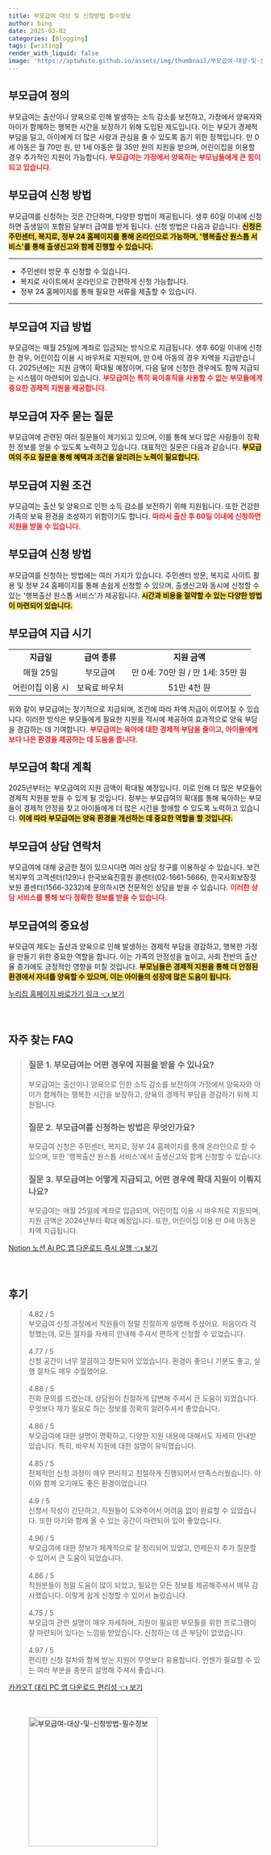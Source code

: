 ```yaml
---
title: 부모급여 대상 및 신청방법 필수정보
author: bing
date: 2025-02-02
categories: [Blogging]
tags: [writing]
render_with_liquid: false
image: 'https://aptwhite.github.io/assets/img/thumbnail/부모급여-대상-및-신청방법-필수정보.webp'
---
```



<h2 id='부모급여 정의'>부모급여 정의</h2>

<p>부모급여는 출산이나 양육으로 인해 발생하는 소득 감소를 보전하고, 가정에서 양육자와 아이가 함께하는 행복한 시간을 보장하기 위해 도입된 제도입니다. 이는 부모가 경제적 부담을 덜고, 아이에게 더 많은 사랑과 관심을 줄 수 있도록 돕기 위한 정책입니다. 만 0세 아동은 월 70만 원, 만 1세 아동은 월 35만 원의 지원을 받으며, 어린이집을 이용할 경우 추가적인 지원이 가능합니다. <b><span style="color: #ee2323;">부모급여는 가정에서 양육하는 부모님들에게 큰 힘이 되고 있습니다.</span></b></p>

<h2 id='신청 방법'>부모급여 신청 방법</h2>

<p>부모급여를 신청하는 것은 간단하며, 다양한 방법이 제공됩니다. 생후 60일 이내에 신청하면 출생일이 포함된 달부터 급여를 받게 됩니다. 신청 방법은 다음과 같습니다: <b><span style="background-color: #ffe066;">신청은 주민센터, 복지로, 정부 24 홈페이지를 통해 온라인으로 가능하며, '행복출산 원스톱 서비스'를 통해 출생신고와 함께 진행할 수 있습니다.</span></b></p>

<hr />

<ul>
    <li>주민센터 방문 후 신청할 수 있습니다.</li>
    <li>복지로 사이트에서 온라인으로 간편하게 신청 가능합니다.</li>
    <li>정부 24 홈페이지를 통해 필요한 서류를 제출할 수 있습니다.</li>
</ul>

<hr />

<h2 id='지원 방법'>부모급여 지급 방법</h2>

<p>부모급여는 매월 25일에 계좌로 입금되는 방식으로 지급됩니다. 생후 60일 이내에 신청한 경우, 어린이집 이용 시 바우처로 지원되며, 만 0세 아동의 경우 차액을 지급받습니다. 2025년에는 지원 금액이 확대될 예정이며, 다음 달에 신청한 경우에도 함께 지급되는 시스템이 마련되어 있습니다. <b><span style="color: #ee2323;">부모급여는 특히 육아휴직을 사용할 수 없는 부모들에게 중요한 경제적 지원을 제공합니다.</span></b></p>

<h2 id='자주 묻는 질문'>부모급여 자주 묻는 질문</h2>

<p>부모급여에 관련된 여러 질문들이 제기되고 있으며, 이를 통해 보다 많은 사람들이 정확한 정보를 얻을 수 있도록 노력하고 있습니다. 대표적인 질문은 다음과 같습니다. <b><span style="background-color: #ffe066;">부모급여의 주요 질문을 통해 혜택과 조건을 알리려는 노력이 필요합니다.</span></b></p>

<h2 id='질문 1'>부모급여 지원 조건</h2>

<p>부모급여는 출산 및 양육으로 인한 소득 감소를 보전하기 위해 지원됩니다. 또한 건강한 가족의 보육 환경을 조성하기 위함이기도 합니다. <b><span style="color: #ee2323;">따라서 출산 후 60일 이내에 신청하면 지원을 받을 수 있습니다.</span></b></p>

<h2 id='질문 2'>부모급여 신청 방법</h2>

<p>부모급여를 신청하는 방법에는 여러 가지가 있습니다. 주민센터 방문, 복지로 사이트 활용 및 정부 24 홈페이지를 통해 손쉽게 신청할 수 있으며, 출생신고와 동시에 신청할 수 있는 '행복출산 원스톱 서비스'가 제공됩니다. <b><span style="background-color: #ffe066;">시간과 비용을 절약할 수 있는 다양한 방법이 마련되어 있습니다.</span></b></p>

<h2 id='질문 3'>부모급여 지급 시기</h2>

<table>
    <tr>
        <td style="text-align: center; height: 17px;"><b>지급일</b></td>
        <td style="text-align: center; height: 17px;"><b>급여 종류</b></td>
        <td style="text-align: center; height: 17px;"><b>지원 금액</b></td>
    </tr>
    <tr>
        <td style="text-align: center; height: 17px;">매월 25일</td>
        <td style="text-align: center; height: 17px;">부모급여</td>
        <td style="text-align: center; height: 17px;">만 0세: 70만 원 / 만 1세: 35만 원</td>
    </tr>
    <tr>
        <td style="text-align: center; height: 17px;">어린이집 이용 시</td>
        <td style="text-align: center; height: 17px;">보육료 바우처</td>
        <td style="text-align: center; height: 17px;">51만 4천 원</td>
    </tr>
</table>

<p>위와 같이 부모급여는 정기적으로 지급되며, 조건에 따라 차액 지급이 이루어질 수 있습니다. 이러한 방식은 부모들에게 필요한 지원을 적시에 제공하여 효과적으로 양육 부담을 경감하는 데 기여합니다. <b><span style="color: #ee2323;">부모급여는 육아에 대한 경제적 부담을 줄이고, 아이들에게 보다 나은 환경을 제공하는 데 도움을 줍니다.</span></b></p>

<h2 id='부모급여 확대 계획'>부모급여 확대 계획</h2>

<p>2025년부터는 부모급여의 지원 금액이 확대될 예정입니다. 이로 인해 더 많은 부모들이 경제적 지원을 받을 수 있게 될 것입니다. 정부는 부모급여의 확대를 통해 육아하는 부모들이 경제적 안정을 찾고 아이들에게 더 많은 시간을 할애할 수 있도록 노력하고 있습니다. <b><span style="background-color: #ffe066;">이에 따라 부모급여는 양육 환경을 개선하는 데 중요한 역할을 할 것입니다.</span></b></p>

<h2 id='부모급여 상담 연락처'>부모급여 상담 연락처</h2>

<p>부모급여에 대해 궁금한 점이 있으시다면 여러 상담 창구를 이용하실 수 있습니다. 보건복지부의 고객센터(129)나 한국보육진흥원 콜센터(02-1661-5666), 한국사회보장정보원 콜센터(1566-3232)에 문의하시면 전문적인 상담을 받을 수 있습니다. <b><span style="color: #ee2323;">이러한 상담 서비스를 통해 보다 정확한 정보를 받을 수 있습니다.</span></b></p>

<h2 id='부모급여의 중요성'>부모급여의 중요성</h2>

<p>부모급여 제도는 출산과 양육으로 인해 발생하는 경제적 부담을 경감하고, 행복한 가정을 만들기 위한 중요한 역할을 합니다. 이는 가족의 안정성을 높이고, 사회 전반의 출산율 증가에도 긍정적인 영향을 미칠 것입니다. <b><span style="background-color: #ffe066;">부모님들은 경제적 지원을 통해 더 안정된 환경에서 자녀를 양육할 수 있으며, 이는 아이들의 성장에 많은 도움이 됩니다.</span></b></p>


<p><a class="click-button" title="누리집 홈페이지 바로가기 링크" href="https://aptwhite.github.io/posts/%EB%88%84%EB%A6%AC%EC%A7%91-%ED%99%88%ED%8E%98%EC%9D%B4%EC%A7%80-%EB%B0%94%EB%A1%9C%EA%B0%80%EA%B8%B0-%EB%A7%81%ED%81%AC/" rel="dofollow">누리집 홈페이지 바로가기 링크 👈 보기</a></p><br>
<h2 id='자주_찾는_FAQ'>자주 찾는 FAQ</h2>
<div itemscope="" itemtype="https://schema.org/FAQPage"> 
<blockquote> 
<div itemscope="" itemprop="mainEntity" itemtype="https://schema.org/Question"> 
<h3 itemprop="name">질문 1. 부모급여는 어떤 경우에 지원을 받을 수 있나요?</h3> 
<div itemscope="" itemprop="acceptedAnswer" itemtype="https://schema.org/Answer"> 
<span itemprop="text"> 
<p>부모급여는 출산이나 양육으로 인한 소득 감소를 보전하여 가정에서 양육자와 아이가 함께하는 행복한 시간을 보장하고, 양육의 경제적 부담을 경감하기 위해 지원됩니다.</p> 
</span> 
</div> 
</div> 

<div itemscope="" itemprop="mainEntity" itemtype="https://schema.org/Question"> 
<h3 itemprop="name">질문 2. 부모급여를 신청하는 방법은 무엇인가요?</h3> 
<div itemscope="" itemprop="acceptedAnswer" itemtype="https://schema.org/Answer"> 
<span itemprop="text"> 
<p>부모급여 신청은 주민센터, 복지로, 정부 24 홈페이지를 통해 온라인으로 할 수 있으며, 또한 '행복출산 원스톱 서비스'에서 출생신고와 함께 신청할 수 있습니다.</p> 
</span> 
</div> 
</div> 

<div itemscope="" itemprop="mainEntity" itemtype="https://schema.org/Question"> 
<h3 itemprop="name">질문 3. 부모급여는 어떻게 지급되고, 어떤 경우에 확대 지원이 이뤄지나요?</h3> 
<div itemscope="" itemprop="acceptedAnswer" itemtype="https://schema.org/Answer"> 
<span itemprop="text"> 
<p>부모급여는 매월 25일에 계좌로 입금되며, 어린이집 이용 시 바우처로 지원되며, 지원 금액은 2024년부터 확대 예정입니다. 또한, 어린이집 이용 만 0세 아동은 차액 지급됩니다.</p> 
</span> 
</div> 
</div> 
</blockquote> 
</div>
<p><a class="click-button" title="Notion 노션 Ai PC 앱 다운로드 즉시 실행" href="https://aptwhite.github.io/posts/Notion-%EB%85%B8%EC%85%98-Ai-PC-%EC%95%B1-%EB%8B%A4%EC%9A%B4%EB%A1%9C%EB%93%9C-%EC%A6%89%EC%8B%9C-%EC%8B%A4%ED%96%89/" rel="dofollow">Notion 노션 Ai PC 앱 다운로드 즉시 실행 👈 보기</a></p><br>
<h2 id='후기'>후기</h2>
<div itemscope itemtype="https://schema.org/Product">
  <blockquote>
  <div itemprop="review" itemscope itemtype="https://schema.org/Review">
      <div itemprop="reviewRating" itemscope itemtype="https://schema.org/Rating"> <span itemprop="ratingValue">4.82</span> / <span itemprop="bestRating">5</span> </div>
      <span itemprop="reviewBody">부모급여 신청 과정에서 직원들이 정말 친절하게 설명해 주셨어요. 처음이라 걱정했는데, 모든 절차를 자세히 안내해 주셔서 편하게 신청할 수 있었습니다.</span>
  </div>
  <br>
  <div itemprop="review" itemscope itemtype="https://schema.org/Review">
      <div itemprop="reviewRating" itemscope itemtype="https://schema.org/Rating"> <span itemprop="ratingValue">4.77</span> / <span itemprop="bestRating">5</span> </div>
      <span itemprop="reviewBody">신청 공간이 너무 깔끔하고 정돈되어 있었습니다. 환경이 좋으니 기분도 좋고, 실행 절차도 매우 수월했어요.</span>
  </div>
  <br>
  <div itemprop="review" itemscope itemtype="https://schema.org/Review">
      <div itemprop="reviewRating" itemscope itemtype="https://schema.org/Rating"> <span itemprop="ratingValue">4.88</span> / <span itemprop="bestRating">5</span> </div>
      <span itemprop="reviewBody">전화 문의를 드렸는데, 상담원이 친절하게 답변해 주셔서 큰 도움이 되었습니다. 무엇보다 제가 필요로 하는 정보를 정확히 알려주셔서 좋았습니다.</span>
  </div>
  <br>
  <div itemprop="review" itemscope itemtype="https://schema.org/Review">
      <div itemprop="reviewRating" itemscope itemtype="https://schema.org/Rating"> <span itemprop="ratingValue">4.86</span> / <span itemprop="bestRating">5</span> </div>
      <span itemprop="reviewBody">부모급여에 대한 설명이 명확하고, 다양한 지원 내용에 대해서도 자세히 안내받았습니다. 특히, 바우처 지원에 대한 설명이 유익했습니다.</span>
  </div>
  <br>
  <div itemprop="review" itemscope itemtype="https://schema.org/Review">
      <div itemprop="reviewRating" itemscope itemtype="https://schema.org/Rating"> <span itemprop="ratingValue">4.85</span> / <span itemprop="bestRating">5</span> </div>
      <span itemprop="reviewBody">전체적인 신청 과정이 매우 편리하고 친절하게 진행되어서 만족스러웠습니다. 아이와 함께 오기에도 좋은 환경이었습니다.</span>
  </div>
  <br>
  <div itemprop="review" itemscope itemtype="https://schema.org/Review">
      <div itemprop="reviewRating" itemscope itemtype="https://schema.org/Rating"> <span itemprop="ratingValue">4.9</span> / <span itemprop="bestRating">5</span> </div>
      <span itemprop="reviewBody">신청서 작성이 간단하고, 직원들이 도와주어서 어려움 없이 완료할 수 있었습니다. 또한 아기와 함께 올 수 있는 공간이 마련되어 있어 좋았습니다.</span>
  </div>
  <br>
  <div itemprop="review" itemscope itemtype="https://schema.org/Review">
      <div itemprop="reviewRating" itemscope itemtype="https://schema.org/Rating"> <span itemprop="ratingValue">4.96</span> / <span itemprop="bestRating">5</span> </div>
      <span itemprop="reviewBody">부모급여에 대한 정보가 체계적으로 잘 정리되어 있었고, 언제든지 추가 질문할 수 있어서 큰 도움이 되었습니다.</span>
  </div>
  <br>
  <div itemprop="review" itemscope itemtype="https://schema.org/Review">
      <div itemprop="reviewRating" itemscope itemtype="https://schema.org/Rating"> <span itemprop="ratingValue">4.86</span> / <span itemprop="bestRating">5</span> </div>
      <span itemprop="reviewBody">직원분들이 정말 도움이 많이 되었고, 필요한 모든 정보를 제공해주셔서 매우 감사했습니다. 이렇게 쉽게 신청할 수 있어서 놀랐습니다.</span>
  </div>
  <br>
  <div itemprop="review" itemscope itemtype="https://schema.org/Review">
      <div itemprop="reviewRating" itemscope itemtype="https://schema.org/Rating"> <span itemprop="ratingValue">4.75</span> / <span itemprop="bestRating">5</span> </div>
      <span itemprop="reviewBody">부모급여 관련 설명이 매우 자세하며, 지원이 필요한 부모들을 위한 프로그램이 잘 마련되어 있다는 느낌을 받았습니다. 신청하는 데 큰 부담이 없었습니다.</span>
  </div>
  <br>
  <div itemprop="review" itemscope itemtype="https://schema.org/Review">
      <div itemprop="reviewRating" itemscope itemtype="https://schema.org/Rating"> <span itemprop="ratingValue">4.97</span> / <span itemprop="bestRating">5</span> </div>
      <span itemprop="reviewBody">편리한 신청 절차와 함께 받는 지원이 무엇보다 유용합니다. 언젠가 필요할 수 있는 여러 부분을 충분히 설명해 주셔서 좋습니다.</span>
  </div>
  </blockquote>
</div>
<p><a class="click-button" title="카카오T 대리 PC 앱 다운로드 편리성" href="https://aptwhite.github.io/posts/%EC%B9%B4%EC%B9%B4%EC%98%A4T-%EB%8C%80%EB%A6%AC-PC-%EC%95%B1-%EB%8B%A4%EC%9A%B4%EB%A1%9C%EB%93%9C-%ED%8E%B8%EB%A6%AC%EC%84%B1/" rel="dofollow">카카오T 대리 PC 앱 다운로드 편리성 👈 보기</a></p><br>
<figure class="image"><img src="https://aptwhite.github.io/assets/img/thumbnail/부모급여-대상-및-신청방법-필수정보.webp" alt="부모급여-대상-및-신청방법-필수정보" width="256" height="256"></figure>